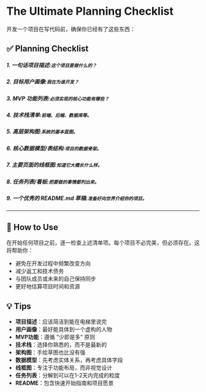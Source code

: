 # The Ultimate Planning Checklist

开发一个项目在写代码前，确保你已经有了这些东西：

## ✅ Planning Checklist

##### 1. 一句话项目描述:`这个项目是做什么的？`

##### 2. 目标用户画像:`我在为谁开发？`

##### 3. MVP 功能列表:`必须实现的核心功能有哪些？`

##### 4. 技术栈清单:`前端、后端、数据库等。`

##### 5. 高层架构图:`系统的基本蓝图。`

##### 6. 核心数据模型/表结构:`项目的数据骨架。`

##### 7. 主要页面的线框图:`知道它大概长什么样。`

##### 8. 任务列表/看板:`把要做的事情都列出来。`

##### 9. 一个优秀的 README.md 草稿:`准备好向世界介绍你的项目。`

---

## 📝 How to Use

在开始任何项目之前，逐一检查上述清单项。每个项目不必完美，但必须存在。这将帮助你：

- 避免在开发过程中频繁改变方向
- 减少返工和技术债务
- 与团队成员或未来的自己保持同步
- 更好地估算项目时间和资源

## 💡 Tips

- **项目描述**：应该简洁到能在电梯里说完
- **用户画像**：最好能具体到一个虚构的人物
- **MVP功能**：遵循 "少即是多" 原则
- **技术栈**：选择你熟悉的，而不是最新的
- **架构图**：手绘草图也比没有强
- **数据模型**：先考虑实体关系，再考虑具体字段
- **线框图**：专注于功能布局，而非视觉设计
- **任务列表**：分解到可以在1-2天内完成的粒度
- **README**：包含快速开始指南和项目愿景
